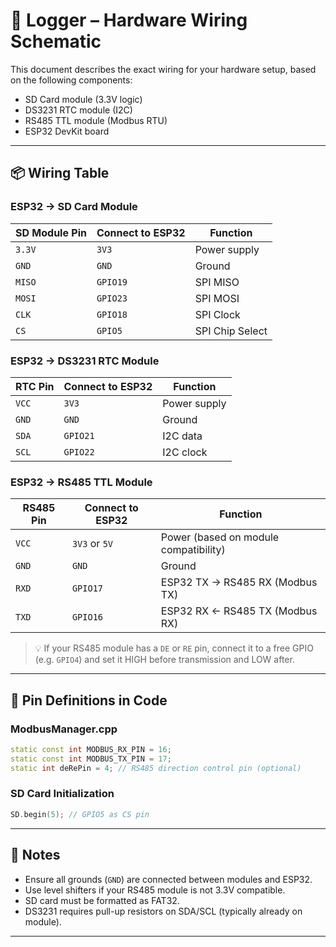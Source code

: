 # 🧰 Logger – Hardware Wiring Schematic

This document describes the exact wiring for your hardware setup, based on the following components:

- SD Card module (3.3V logic)
- DS3231 RTC module (I2C)
- RS485 TTL module (Modbus RTU)
- ESP32 DevKit board

---

## 📦 Wiring Table

### ESP32 → SD Card Module

| SD Module Pin | Connect to ESP32 | Function               |
|---------------|------------------|------------------------|
| `3.3V`        | `3V3`            | Power supply           |
| `GND`         | `GND`            | Ground                 |
| `MISO`        | `GPIO19`         | SPI MISO               |
| `MOSI`        | `GPIO23`         | SPI MOSI               |
| `CLK`         | `GPIO18`         | SPI Clock              |
| `CS`          | `GPIO5`          | SPI Chip Select        |

### ESP32 → DS3231 RTC Module

| RTC Pin  | Connect to ESP32 | Function               |
|----------|------------------|------------------------|
| `VCC`    | `3V3`            | Power supply           |
| `GND`    | `GND`            | Ground                 |
| `SDA`    | `GPIO21`         | I2C data               |
| `SCL`    | `GPIO22`         | I2C clock              |

### ESP32 → RS485 TTL Module

| RS485 Pin | Connect to ESP32 | Function                                  |
|-----------|------------------|-------------------------------------------|
| `VCC`     | `3V3` or `5V`     | Power (based on module compatibility)     |
| `GND`     | `GND`            | Ground                                    |
| `RXD`     | `GPIO17`         | ESP32 TX → RS485 RX (Modbus TX)          |
| `TXD`     | `GPIO16`         | ESP32 RX ← RS485 TX (Modbus RX)          |

> 💡 If your RS485 module has a `DE` or `RE` pin, connect it to a free GPIO (e.g. `GPIO4`) and set it HIGH before transmission and LOW after.

---

## 🔧 Pin Definitions in Code

### ModbusManager.cpp
```cpp
static const int MODBUS_RX_PIN = 16;
static const int MODBUS_TX_PIN = 17;
static int deRePin = 4; // RS485 direction control pin (optional)
```

### SD Card Initialization
```cpp
SD.begin(5); // GPIO5 as CS pin
```

---

## 📝 Notes
- Ensure all grounds (`GND`) are connected between modules and ESP32.
- Use level shifters if your RS485 module is not 3.3V compatible.
- SD card must be formatted as FAT32.
- DS3231 requires pull-up resistors on SDA/SCL (typically already on module).

---

